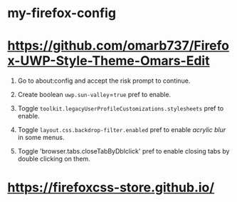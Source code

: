 # my-firefox-config

# https://github.com/omarb737/Firefox-UWP-Style-Theme-Omars-Edit
1. Go to about:config and accept the risk prompt to continue.

2. Create boolean `uwp.sun-valley`=`true` pref to enable.
 	
3. Toggle `toolkit.legacyUserProfileCustomizations.stylesheets` pref to enable.

4. Toggle `layout.css.backdrop-filter.enabled` pref to enable *acrylic blur* in some menus.

5. Toggle 'browser.tabs.closeTabByDblclick' pref to enable closing tabs by double clicking on them.


# https://firefoxcss-store.github.io/
